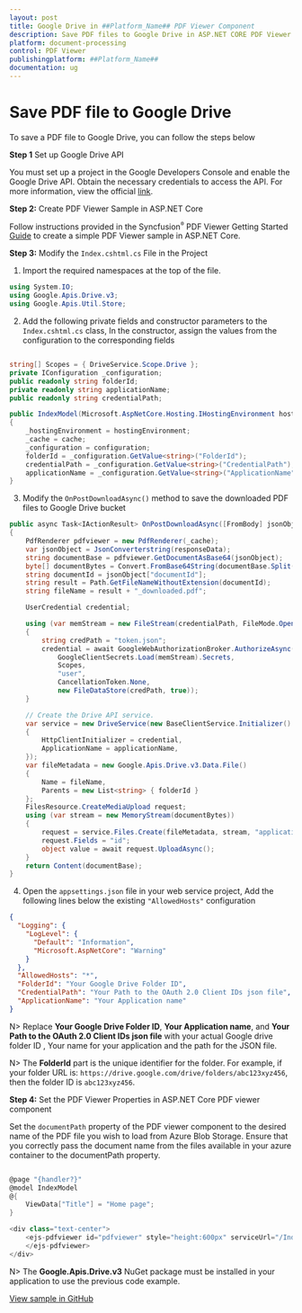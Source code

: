 ```yaml
---
layout: post
title: Google Drive in ##Platform_Name## PDF Viewer Component
description: Save PDF files to Google Drive in ASP.NET CORE PDF Viewer component of Syncfusion Essential JS 2 and more.
platform: document-processing
control: PDF Viewer
publishingplatform: ##Platform_Name##
documentation: ug
---
```


# Save PDF file to Google Drive

To save a PDF file to Google Drive, you can follow the steps below

**Step 1** Set up Google Drive API

You must set up a project in the Google Developers Console and enable the Google Drive API. Obtain the necessary credentials to access the API. For more information, view the official [link](https://developers.google.com/drive/api/guides/enable-sdk).

**Step 2:** Create PDF Viewer Sample in ASP.NET Core

Follow instructions provided in the Syncfusion<sup style="font-size:70%">&reg;</sup> PDF Viewer Getting Started [Guide](https://help.syncfusion.com/document-processing/pdf/pdf-viewer/asp-net-core/getting-started-with-server-backed) to create a simple PDF Viewer sample in ASP.NET Core.

**Step 3:** Modify the `Index.cshtml.cs` File in the Project

1. Import the required namespaces at the top of the file.

```csharp
using System.IO;
using Google.Apis.Drive.v3;
using Google.Apis.Util.Store;
```

2. Add the following private fields and constructor parameters to the `Index.cshtml.cs` class, In the constructor, assign the values from the configuration to the corresponding fields

```csharp

string[] Scopes = { DriveService.Scope.Drive };
private IConfiguration _configuration;
public readonly string folderId;
private readonly string applicationName;
public readonly string credentialPath;

public IndexModel(Microsoft.AspNetCore.Hosting.IHostingEnvironment hostingEnvironment, IMemoryCache cache, IConfiguration configuration)
{
    _hostingEnvironment = hostingEnvironment;
    _cache = cache;
    _configuration = configuration;
    folderId = _configuration.GetValue<string>("FolderId");
    credentialPath = _configuration.GetValue<string>("CredentialPath");
    applicationName = _configuration.GetValue<string>("ApplicationName");
}

```
3. Modify the `OnPostDownloadAsync()` method to save the downloaded PDF files to Google Drive bucket

```csharp
public async Task<IActionResult> OnPostDownloadAsync([FromBody] jsonObjects responseData)
{
    PdfRenderer pdfviewer = new PdfRenderer(_cache);
    var jsonObject = JsonConverterstring(responseData);
    string documentBase = pdfviewer.GetDocumentAsBase64(jsonObject);
    byte[] documentBytes = Convert.FromBase64String(documentBase.Split(",")[1]);
    string documentId = jsonObject["documentId"];
    string result = Path.GetFileNameWithoutExtension(documentId);
    string fileName = result + "_downloaded.pdf";

    UserCredential credential;

    using (var memStream = new FileStream(credentialPath, FileMode.Open, FileAccess.Read))
    {
        string credPath = "token.json";
        credential = await GoogleWebAuthorizationBroker.AuthorizeAsync(
            GoogleClientSecrets.Load(memStream).Secrets,
            Scopes,
            "user",
            CancellationToken.None,
            new FileDataStore(credPath, true));
    }

    // Create the Drive API service.
    var service = new DriveService(new BaseClientService.Initializer()
    {
        HttpClientInitializer = credential,
        ApplicationName = applicationName,
    });
    var fileMetadata = new Google.Apis.Drive.v3.Data.File()
    {
        Name = fileName,
        Parents = new List<string> { folderId }
    };
    FilesResource.CreateMediaUpload request;
    using (var stream = new MemoryStream(documentBytes))
    {
        request = service.Files.Create(fileMetadata, stream, "application/pdf");
        request.Fields = "id";
        object value = await request.UploadAsync();
    }
    return Content(documentBase);
}

```

4. Open the `appsettings.json` file in your web service project, Add the following lines below the existing `"AllowedHosts"` configuration

```json
{
  "Logging": {
    "LogLevel": {
      "Default": "Information",
      "Microsoft.AspNetCore": "Warning"
    }
  },
  "AllowedHosts": "*",
  "FolderId": "Your Google Drive Folder ID",
  "CredentialPath": "Your Path to the OAuth 2.0 Client IDs json file",
  "ApplicationName": "Your Application name"
}
```

N> Replace **Your Google Drive Folder ID**, **Your Application name**, and **Your Path to the OAuth 2.0 Client IDs json file** with your actual Google drive folder ID , Your name for your application and the path for the JSON file.

N> The **FolderId** part is the unique identifier for the folder. For example, if your folder URL is: `https://drive.google.com/drive/folders/abc123xyz456`, then the folder ID is `abc123xyz456`.

**Step 4:** Set the PDF Viewer Properties in ASP.NET Core PDF viewer component

Set the `documentPath` property of the PDF viewer component to the desired name of the PDF file you wish to load from Azure Blob Storage. Ensure that you correctly pass the document name from the files available in your azure container to the documentPath property.

```csharp

@page "{handler?}"
@model IndexModel
@{
    ViewData["Title"] = "Home page";
}

<div class="text-center">
    <ejs-pdfviewer id="pdfviewer" style="height:600px" serviceUrl="/Index" documentPath="PDF_Succinctly.pdf">
    </ejs-pdfviewer>
</div>

```

N> The **Google.Apis.Drive.v3** NuGet package must be installed in your application to use the previous code example.

[View sample in GitHub](https://github.com/SyncfusionExamples/open-save-pdf-documents-in-google-drive)